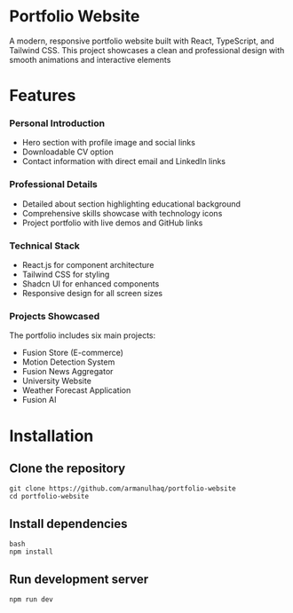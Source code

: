 # Portfolio Website
A modern, responsive portfolio website built with React, TypeScript, and Tailwind CSS. This project showcases a clean and professional design with smooth animations and interactive elements

# Features
### Personal Introduction
- Hero section with profile image and social links
- Downloadable CV option
- Contact information with direct email and LinkedIn links
  
### Professional Details
- Detailed about section highlighting educational background
- Comprehensive skills showcase with technology icons
- Project portfolio with live demos and GitHub links

### Technical Stack
- React.js for component architecture
- Tailwind CSS for styling
- Shadcn UI for enhanced components
- Responsive design for all screen sizes

### Projects Showcased
The portfolio includes six main projects:
- Fusion Store (E-commerce)
- Motion Detection System
- Fusion News Aggregator
- University Website
- Weather Forecast Application
- Fusion AI

# Installation
## Clone the repository
```
git clone https://github.com/armanulhaq/portfolio-website
cd portfolio-website
```
## Install dependencies
```
bash
npm install
```

## Run development server
```
npm run dev
```
